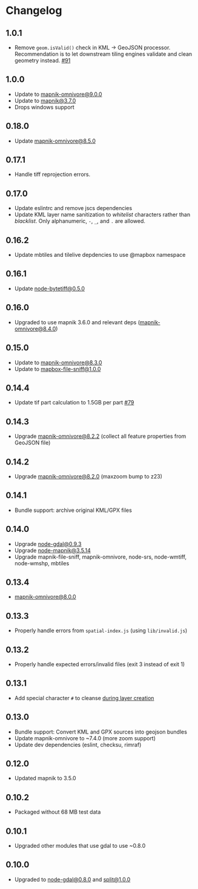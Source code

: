 # Changelog

## 1.0.1

- Remove `geom.isValid()` check in KML -> GeoJSON processor. Recommendation is to let downstream tiling engines validate and clean geometry instead. [#91](https://github.com/mapbox/preprocessorcerer/pull/91)

## 1.0.0

- Update to mapnik-omnivore@9.0.0
- Update to mapnik@3.7.0
- Drops windows support

## 0.18.0

- Update mapnik-omnivore@8.5.0

## 0.17.1

- Handle tiff reprojection errors.

## 0.17.0

- Update eslintrc and remove jscs dependencies
- Update KML layer name sanitization to _whitelist_ characters rather than _blacklist_. Only alphanumeric, `-`, `_`, and `.` are allowed.

## 0.16.2

- Update mbtiles and tilelive depdencies to use @mapbox namespace

## 0.16.1

- Update node-bytetiff@0.5.0

## 0.16.0

- Upgraded to use mapnik 3.6.0 and relevant deps (mapnik-omnivore@8.4.0)

## 0.15.0

- Update to mapnik-omnivore@8.3.0
- Update to mapbox-file-sniff@1.0.0

## 0.14.4

- Update tif part calculation to 1.5GB per part [#79](https://github.com/mapbox/preprocessorcerer/pull/79)

## 0.14.3

- Upgrade mapnik-omnivore@8.2.2 (collect all feature properties from GeoJSON file)

## 0.14.2

- Upgrade mapnik-omnivore@8.2.0 (maxzoom bump to z23)

## 0.14.1

- Bundle support: archive original KML/GPX files

## 0.14.0

- Upgrade node-gdal@0.9.3
- Upgrade node-mapnik@3.5.14
- Upgrade mapnik-file-sniff, mapnik-omnivore, node-srs, node-wmtiff, node-wmshp, mbtiles

## 0.13.4

- mapnik-omnivore@8.0.0

## 0.13.3

- Properly handle errors from `spatial-index.js` (using `lib/invalid.js`)

## 0.13.2

- Properly handle expected errors/invalid files (exit 3 instead of exit 1)

## 0.13.1

- Add special character `#` to cleanse [during layer creation](https://github.com/mapbox/preprocessorcerer/commit/0b863be5f4afb51a63280163422db64398667882#diff-6a3ecdd8c5e09b49f32f6a629e0e52d0R65)

## 0.13.0

 - Bundle support: Convert KML and GPX sources into geojson bundles
 - Update mapnik-omnivore to ~7.4.0 (more zoom support)
 - Update dev dependencies (eslint, checksu, rimraf)

## 0.12.0

 - Updated mapnik to 3.5.0

## 0.10.2

 - Packaged without 68 MB test data

## 0.10.1

 - Upgraded other modules that use gdal to use ~0.8.0

## 0.10.0

 - Upgraded to node-gdal@0.8.0 and split@1.0.0

